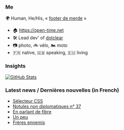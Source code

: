 ### Me

🌍 Human, He/His, « [footer de merde](https://open-time.net/post/2013/07/17/La-veritable-histoire-du-Footer-de-merde-) » 
* 🏠 https://open-time.net 
* 🛠️ Lead dev' of [dotclear](https://git.dotclear.org/dev/dotclear)
* 📷 photo, 🚲 vélo, 🏍️ moto 
* 🇫🇷 native, 🇬🇧 speaking, 🇪🇺 living

### Insights

[![GitHub Stats](https://github-readme-stats-sigma-five.vercel.app/api?username=franck-paul)](https://github.com/franck-paul)

### Latest news / Dernières nouvelles (in French)

<!-- BLOG-POST-LIST:START -->
- [Sélecteur CSS](https://open-time.net/post/2025/09/17/Selecteur-CSS)
- [Notules non diplomatiques n° 37](https://open-time.net/post/2025/09/16/Notules-non-diplomatiques-n-37)
- [En parlant de fibre](https://open-time.net/post/2025/09/15/En-parlant-de-fibre)
- [Un peu](https://open-time.net/post/2025/09/14/Un-peu)
- [Frères ennemis](https://open-time.net/post/2025/09/13/Freres-ennemis)
<!-- BLOG-POST-LIST:END -->
